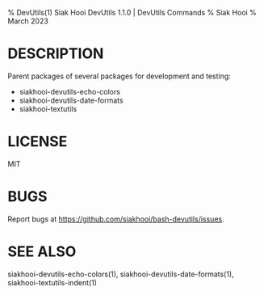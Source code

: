 % DevUtils(1) Siak Hooi DevUtils 1.1.0 | DevUtils Commands
% Siak Hooi
% March 2023

# DESCRIPTION
Parent packages of several packages for development and testing:

- siakhooi-devutils-echo-colors
- siakhooi-devutils-date-formats
- siakhooi-textutils

# LICENSE
MIT

# BUGS
Report bugs at https://github.com/siakhooi/bash-devutils/issues.

# SEE ALSO
siakhooi-devutils-echo-colors(1), siakhooi-devutils-date-formats(1), siakhooi-textutils-indent(1)

